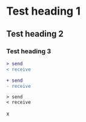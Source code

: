 # Test heading 1

## Test heading 2

### Test heading 3

```diff
> send
< receive
```

```diff
+ send
- receive
```

```
> send
< receive
```

x
